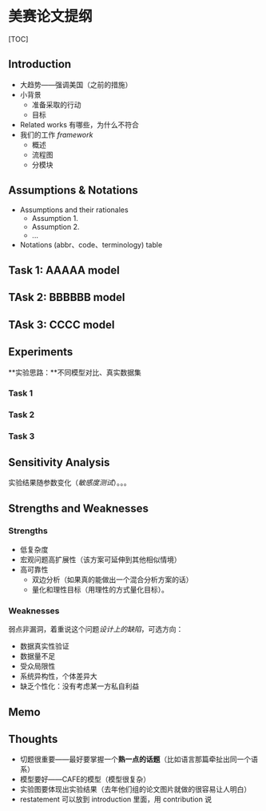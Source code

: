 # 美赛论文提纲

[TOC]



## Introduction

- 大趋势——强调美国（之前的措施）
- 小背景
  - 准备采取的行动
  - 目标
- Related works 有哪些，为什么不符合
- 我们的工作 *framework* 
  - 概述
  - 流程图
  - 分模块



## Assumptions & Notations

- Assumptions and their  rationales 
  - Assumption 1.
  - Assumption 2.
  - ...
- Notations (abbr、code、terminology) table



## Task 1: AAAAA model

## TAsk 2: BBBBBB model

## TAsk 3: CCCC model



## Experiments

**实验思路：**不同模型对比、真实数据集

### Task 1

### Task 2

### Task 3



## Sensitivity Analysis

实验结果随参数变化（*敏感度测试*）。。。



## Strengths and Weaknesses

### Strengths

- 低复杂度
- 宏观问题高扩展性（该方案可延伸到其他相似情境）
- 高可靠性
  - 双边分析（如果真的能做出一个混合分析方案的话）
  - 量化和理性目标（用理性的方式量化目标）。

### Weaknesses

弱点非漏洞，着重说这个问题*设计上的缺陷*，可选方向：

- 数据真实性验证
- 数据量不足
- 受众局限性
- 系统异构性，个体差异大
- 缺乏个性化：没有考虑某一方私自利益



## Memo

## Thoughts

- 切题很重要——最好要掌握一个**熟一点的话题**（比如语言那篇牵扯出同一个语系）
- 模型要好——CAFE的模型（模型很复杂）
- 实验图要体现出实验结果（去年他们组的论文图片就做的很容易让人明白）
- restatement 可以放到 introduction 里面，用 contribution 说



